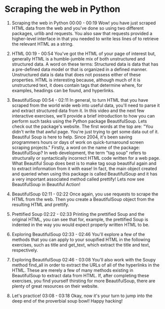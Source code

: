 # Scraping the web in Python

1. Scraping the web in Python
00:00 - 00:19
Wow! you have just scraped HTML data from the web and you've done so using two different packages, urllib and requests. You also saw that requests provided a higher-level interface in that you needed to write less lines of to retrieve the relevant HTML as a string.

2. HTML
00:19 - 00:54
You've got the HTML of your page of interest but, generally HTML is a humble-jumble mix of both unstructured and structured data. A word on these terms: Structured data is data that has a pre-defined data model or that is organized in a defined manner. Unstructured data is data that does not possess either of these properties. HTML is interesting because, although much of it is unstructured text, it does contain tags that determine where, for examples, headings can be found, and hyperlinks.

3. BeautifulSoup
00:54 - 02:11
In general, to turn HTML that you have scraped from the world wide web into useful data, you'll need to parse it and extract structured data from it. In this video and the next few interactive exercises, we'll provide a brief introduction to how you can perform such tasks using the Python package BeautifulSoup. Lets check out the package's website. The first words at the top are: "You didn't write that awful page. You're just trying to get some data out of it. Beautiful Soup is here to help. Since 2004, it's been saving programmers hours or days of work on quick-turnaround screen scraping projects." Firstly, a word on the name of the package: BeautifulSoup? In web development, the term "tag soup" refers to structurally or syntactically incorrect HTML code written for a web page. What Beautiful Soup does best is to make tag soup beautiful again and to extract information from it with ease! In fact, the main object created and queried when using this package is called BeautifulSoup and it has a very important associated method called prettify! Lets now see BeautifulSoup in Beautiful Action!

4. BeautifulSoup
02:11 - 02:22
Once again, you use requests to scrape the HTML from the web. Then you create a BeautifulSoup object from the resulting HTML and prettify.

5. Prettified Soup
02:22 - 02:33
Printing the prettified Soup and the original HTML, you can see that for, example, the prettified Soup is indented in the way you would expect properly written HTML to be.

6. Exploring BeautifulSoup
02:33 - 02:46
You'll explore a few of the methods that you can apply to your soupified HTML in the following exercises, such as title and get_text, which extract the title and text, respectively.

7. Exploring BeautifulSoup
02:46 - 03:08
You'll also work with the Soupy method find_all in order to extract the URLs of all of the hyperlinks in the HTML. These are merely a few of many methods existing in BeautifulSoup to extract data from HTML. If, after completing these exercises, you find yourself thirsting for more BeautifulSoup, there are plenty of great resources on their website.

8. Let's practice!
03:08 - 03:18
Okay, now it's your turn to jump into the deep end of the proverbial soup bowl! Happy hacking!